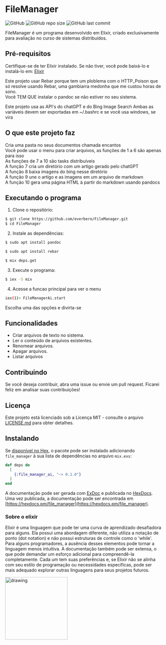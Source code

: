 # FileManager

![GitHub](https://img.shields.io/github/license/everbero/ElxFileManager)
![GitHub repo size](https://img.shields.io/github/repo-size/everbero/ElxFileManager)
![GitHub last commit](https://img.shields.io/github/last-commit/everbero/ElxFileManager)

FileManager é um programa desenvolvido em Elixir, criado exclusivamente para avaliação no curso de sistemas distribuídos.

## Pré-requisitos

Certifique-se de ter Elixir instalado. Se não tiver, você pode baixá-lo e instalá-lo em: [Elixir](https://elixir-lang.org/install.html)  

Este projeto usar Rebar porque tem um ploblema com o HTTP_Poison que só resolve usando Rebar, uma gambiarra medonha que me custou horas de sono.  
Você TEM QUE instalar o pandoc se não estiver no seu sistema.

Este projeto usa as API's do chatGPT e do Bing Image Search
Ambas as variáveis devem ser exportadas em ~/.bashrc e se você usa windows, se vira

## O que este projeto faz

Cria uma pasta no seus documentos chamada encantos  
Você pode usar o menu para criar arquivos, as funções de 1 a 6 são apenas para isso  
As funções de 7 a 10 são tasks distribuíveis  
A função 7 cria um diretório com um artigo gerado pelo chatGPT  
A função 8 baixa imagens do bing nesse diretório  
A função 9 une o artigo e as imagens em um arquivo de markdown  
A função 10 gera uma página HTML à partir do markdown usando pandocs  

## Executando o programa

1. Clone o repositório:

```bash
$ git clone https://github.com/everbero/FileManager.git
$ cd FileManager
```
2. Instale as dependências:

```bash
$ sudo apt install pandoc
```

```bash
$ sudo apt install rebar
```

```bash
$ mix deps.get
```

3. Execute o programa:

```bash
$ iex -S mix
```

4. Acesse a funcao principal para ver o menu

```bash
iex(1)> FileManagerAi.start
```

Escolha uma das opções e divirta-se
## Funcionalidades

- Criar arquivos de texto no sistema.
- Ler o conteúdo de arquivos existentes.
- Renomear arquivos.
- Apagar arquivos.
- Listar arquivos

## Contribuindo

Se você deseja contribuir, abra uma issue ou envie um pull request. Ficarei feliz em analisar suas contribuições!

## Licença

Este projeto está licenciado sob a Licença MIT - consulte o arquivo [LICENSE.md](LICENSE.md) para obter detalhes.

## Instalando

Se [disponível no Hex](https://hex.pm/docs/publish), o pacote pode ser instalado
adicionando `file_manager` à sua lista de dependências no arquivo `mix.exs`:

```elixir
def deps do
  [
    {:file_manager_ai, "~> 0.1.0"}
  ]
end
```

A documentação pode ser gerada com [ExDoc](https://github.com/elixir-lang/ex_doc)
e publicada no [HexDocs](https://hexdocs.pm). Uma vez publicada, a documentação
pode ser encontrada em [https://hexdocs.pm/file_manager](https://hexdocs.pm/file_manager).

### Sobre o elixir
Elixir é uma linguagem que pode ter uma curva de aprendizado desafiadora para alguns. Ela possui uma abordagem diferente, não utiliza a notação de ponto (dot notation) e não possui estruturas de controle como o 'while'. Para alguns programadores, a ausência desses elementos pode tornar a linguagem menos intuitiva. A documentação também pode ser extensa, o que pode demandar um esforço adicional para compreendê-la completamente. Cada um tem suas preferências e, se Elixir não se alinha com seu estilo de programação ou necessidades específicas, pode ser mais adequado explorar outras linguagens para seus projetos futuros.

<img src="https://media1.tenor.com/m/FatatgEM2FYAAAAC/crying-pepe.gif" alt="drawing" width="200"/>
